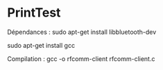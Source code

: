 # PrintTest

Dépendances :
sudo apt-get install libbluetooth-dev

sudo apt-get install gcc

Compilation : 
gcc -o rfcomm-client rfcomm-client.c